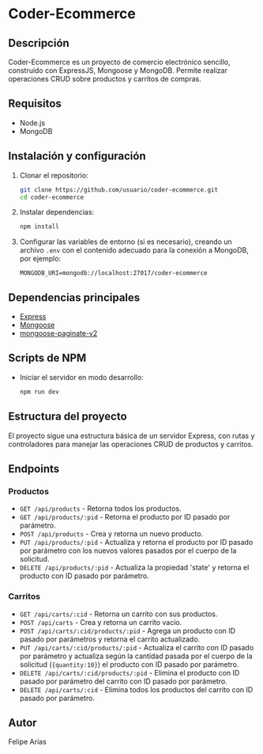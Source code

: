 # Coder-Ecommerce

## Descripción
Coder-Ecommerce es un proyecto de comercio electrónico sencillo, construido con ExpressJS, Mongoose y MongoDB. Permite realizar operaciones CRUD sobre productos y carritos de compras.

## Requisitos
- Node.js
- MongoDB

## Instalación y configuración
1. Clonar el repositorio:
    ```bash
    git clone https://github.com/usuario/coder-ecommerce.git
    cd coder-ecommerce
    ```

2. Instalar dependencias:
    ```bash
    npm install
    ```

3. Configurar las variables de entorno (si es necesario), creando un archivo `.env` con el contenido adecuado para la conexión a MongoDB, por ejemplo:
    ```
    MONGODB_URI=mongodb://localhost:27017/coder-ecommerce
    ```

## Dependencias principales
- [Express](https://expressjs.com/)
- [Mongoose](https://mongoosejs.com/)
- [mongoose-paginate-v2](https://www.npmjs.com/package/mongoose-paginate-v2)

## Scripts de NPM
- Iniciar el servidor en modo desarrollo:
    ```bash
    npm run dev
    ```

## Estructura del proyecto
El proyecto sigue una estructura básica de un servidor Express, con rutas y controladores para manejar las operaciones CRUD de productos y carritos.

## Endpoints

### Productos

- `GET /api/products` - Retorna todos los productos.
- `GET /api/products/:pid` - Retorna el producto por ID pasado por parámetro.
- `POST /api/products` - Crea y retorna un nuevo producto.
- `PUT /api/products/:pid` - Actualiza y retorna el producto por ID pasado por parámetro con los nuevos valores pasados por el cuerpo de la solicitud.
- `DELETE /api/products/:pid` - Actualiza la propiedad 'state' y retorna el producto con ID pasado por parámetro.

### Carritos

- `GET /api/carts/:cid` - Retorna un carrito con sus productos.
- `POST /api/carts` - Crea y retorna un carrito vacío.
- `POST /api/carts/:cid/products/:pid` - Agrega un producto con ID pasado por parámetros y retorna el carrito actualizado.
- `PUT /api/carts/:cid/products/:pid` - Actualiza el carrito con ID pasado por parámetro y actualiza según la cantidad pasada por el cuerpo de la solicitud (`{quantity:10}`) el producto con ID pasado por parámetro.
- `DELETE /api/carts/:cid/products/:pid` - Elimina el producto con ID pasado por parámetro del carrito con ID pasado por parámetro.
- `DELETE /api/carts/:cid` - Elimina todos los productos del carrito con ID pasado por parámetro.

## Autor
Felipe Arias
